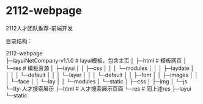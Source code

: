 # 2112-webpage
2112人才团队推荐-前端开发

目录结构：

2112-webpage  
├─layuiNetCompany-v1.1.0        # layui模板，包含主页
│  ├─html                       # 模板网页
│  └─res                        # 模板资源
│      ├─layui
│      │  ├─css
│      │  │  └─modules
│      │  │      ├─laydate
│      │  │      │  └─default
│      │  │      └─layer
│      │  │          └─default
│      │  ├─font
│      │  ├─images
│      │  │  └─face
│      │  └─lay
│      │      └─modules
│      └─static
│          ├─css
│          ├─img
│          └─js
└─lty-人才搜索展示
    ├─html                      # 人才搜索展示页面
    └─res                       # 同上述res
        ├─layui
        └─static
